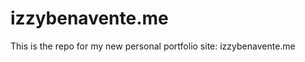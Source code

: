 izzybenavente.me
================

This is the repo for my new personal portfolio site: izzybenavente.me
